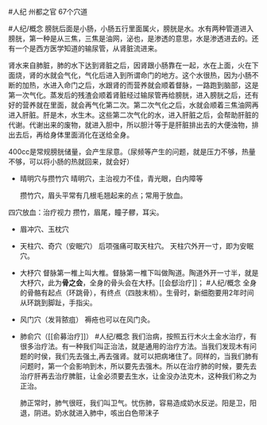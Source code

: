 #人纪 
州都之官
67个穴道

#人纪/概念 
膀胱后面是小肠，小肠五行里面属火，膀胱是水。水有两种管道进入膀胱，第一种是从三焦，三焦是油网，泌也，是渗透的意思，水是渗透进去的。还有一个是西方医学知道的输尿管，从肾脏流进来。

肾水来自肺脏，肺的水下达到肾脏之后，因肾跟小肠靠在一起，水在上面，火在下面烧，肾的水就会气化，气化后进入到所谓命门的地方。这个水很热，因为小肠不断的加热，水进入命门之后，水跟肾的而营养就会顺着督脉，一路跑到脑部，这是第一次气化。蒸发后的残渣会顺着肾脏经过输尿管再给膀胱，进入膀胱之后，还有好的营养就在里面，就会再气化第二次。第二次气化之后，水就会顺着三焦油网再进入肝脏。肝是木，水生木。这些第二次气化的水，进入肝脏之后，会帮助肝脏的代谢。代谢出来的废物，就进入胆中，所以胆汁等于是肝脏排出去的大便浊物，排出去后，再给身体里面消化在送给全身。

400cc是常规膀胱储量，会产生尿意。（尿频等产生的问题，就是压力不够，热量不够，可以将小肠的热就回来，就会好）


- 晴明穴与攒竹穴
  晴明穴，主治视力不佳，青光眼，白内障等
  
  攒竹穴，眉头平常有几根毛翘起来的点；常用于放血。

四穴放血：治疗视力
攒竹，眉尾，瞳子髎，耳尖。


- 眉冲穴、玉枕穴
- 天柱穴、奇穴（安眠穴）
  后项强痛可取天柱穴。
  天柱穴外开一寸，即为安眠穴。

- 大杼穴
  督脉第一椎上叫大椎。督脉第一椎下叫做陶道。陶道外开一寸半，就是大杼穴，此为**骨之会**，全身的骨头会在大杼。[[会郄治疗]]；
  #人纪/概念 
  全身的骨骼有起点（环跳骨），有终点（四肢末梢）。生骨时，新细胞要用2年时间从环跳到脚趾，手指尖。

- 风门穴（发背脓疽）
  褥疮也可以在风门灸。
  
- 肺俞穴（[[俞募治疗]]）
  #人纪/概念 
  我们治病，按照五行木火土金水治疗，有很多治疗法。有一种我们叫正治法，就是通用的治疗方法。当我们发现木有问题的时侯，我们先去强土,再去强肾。就可以把病堵住了。同样的，当我们肺有问题时，第一个会影响到木，所以要先去强木。所以在治疗肺的时候，要先去治疗肝再去治疗脾脏，让金必须要去生水，让金没办法克木，这种我们称之为正治。
  
  肺正常时，肺气很旺，我们叫卫气。忧伤肺，容易造成奶水反逆。阳是卫，阳退，阴进。奶水就进入肺中，咳出白色带沫子





